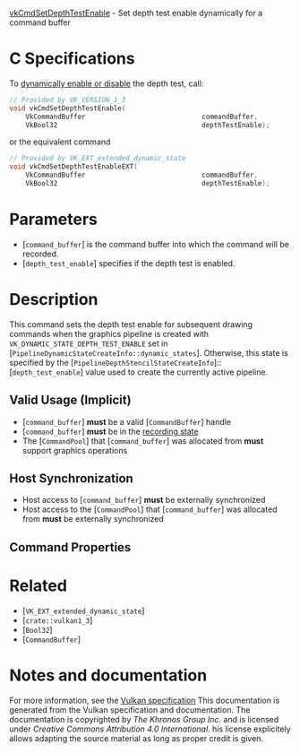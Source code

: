 [vkCmdSetDepthTestEnable](https://www.khronos.org/registry/vulkan/specs/1.3-extensions/man/html/vkCmdSetDepthTestEnable.html) - Set depth test enable dynamically for a command buffer

# C Specifications
To [dynamically enable or disable](https://www.khronos.org/registry/vulkan/specs/1.3-extensions/html/vkspec.html#pipelines-dynamic-state) the depth
test, call:
```c
// Provided by VK_VERSION_1_3
void vkCmdSetDepthTestEnable(
    VkCommandBuffer                             commandBuffer,
    VkBool32                                    depthTestEnable);
```
or the equivalent command
```c
// Provided by VK_EXT_extended_dynamic_state
void vkCmdSetDepthTestEnableEXT(
    VkCommandBuffer                             commandBuffer,
    VkBool32                                    depthTestEnable);
```

# Parameters
- [`command_buffer`] is the command buffer into which the command will be recorded.
- [`depth_test_enable`] specifies if the depth test is enabled.

# Description
This command sets the depth test enable for subsequent drawing commands when
the graphics pipeline is created with
`VK_DYNAMIC_STATE_DEPTH_TEST_ENABLE` set in
[`PipelineDynamicStateCreateInfo::dynamic_states`].
Otherwise, this state is specified by the
[`PipelineDepthStencilStateCreateInfo`]::[`depth_test_enable`] value
used to create the currently active pipeline.
## Valid Usage (Implicit)
-  [`command_buffer`] **must**  be a valid [`CommandBuffer`] handle
-  [`command_buffer`] **must**  be in the [recording state]()
-    The [`CommandPool`] that [`command_buffer`] was allocated from  **must**  support graphics operations

## Host Synchronization
- Host access to [`command_buffer`] **must**  be externally synchronized
- Host access to the [`CommandPool`] that [`command_buffer`] was allocated from  **must**  be externally synchronized

## Command Properties

# Related
- [`VK_EXT_extended_dynamic_state`]
- [`crate::vulkan1_3`]
- [`Bool32`]
- [`CommandBuffer`]

# Notes and documentation
For more information, see the [Vulkan specification](https://www.khronos.org/registry/vulkan/specs/1.3-extensions/html/vkspec.html)
This documentation is generated from the Vulkan specification and documentation.
The documentation is copyrighted by *The Khronos Group Inc.* and is licensed under *Creative Commons Attribution 4.0 International*.
his license explicitely allows adapting the source material as long as proper credit is given.
        